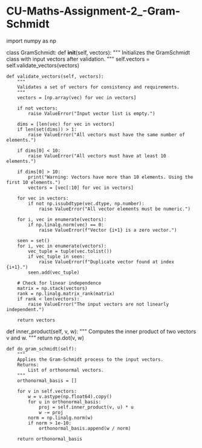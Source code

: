 # CU-Maths-Assignment-2_-Gram-Schmidt
import numpy as np

class GramSchmidt:
    def __init__(self, vectors):
        """
        Initializes the GramSchmidt class with input vectors after validation.
        """
        self.vectors = self.validate_vectors(vectors)

    def validate_vectors(self, vectors):
        """
        Validates a set of vectors for consistency and requirements.
        """
        vectors = [np.array(vec) for vec in vectors]

        if not vectors:
            raise ValueError("Input vector list is empty.")

        dims = [len(vec) for vec in vectors]
        if len(set(dims)) > 1:
            raise ValueError("All vectors must have the same number of elements.")

        if dims[0] < 10:
            raise ValueError("All vectors must have at least 10 elements.")

        if dims[0] > 10:
            print("Warning: Vectors have more than 10 elements. Using the first 10 elements.")
            vectors = [vec[:10] for vec in vectors]

        for vec in vectors:
            if not np.issubdtype(vec.dtype, np.number):
                raise ValueError("All vector elements must be numeric.")

        for i, vec in enumerate(vectors):
            if np.linalg.norm(vec) == 0:
                raise ValueError(f"Vector {i+1} is a zero vector.")

        seen = set()
        for i, vec in enumerate(vectors):
            vec_tuple = tuple(vec.tolist())
            if vec_tuple in seen:
                raise ValueError(f"Duplicate vector found at index {i+1}.")
            seen.add(vec_tuple)

        # Check for linear independence
        matrix = np.stack(vectors)
        rank = np.linalg.matrix_rank(matrix)
        if rank < len(vectors):
            raise ValueError("The input vectors are not linearly independent.")

        return vectors
def inner_product(self, v, w):
        """
        Computes the inner product of two vectors v and w.
        """
        return np.dot(v, w)

    def do_gram_schmidt(self):
        """
        Applies the Gram-Schmidt process to the input vectors.
        Returns:
            List of orthonormal vectors.
        """
        orthonormal_basis = []
        
        for v in self.vectors:
            w = v.astype(np.float64).copy()
            for u in orthonormal_basis:
                proj = self.inner_product(v, u) * u
                w -= proj
            norm = np.linalg.norm(w)
            if norm > 1e-10:
                orthonormal_basis.append(w / norm)

        return orthonormal_basis
